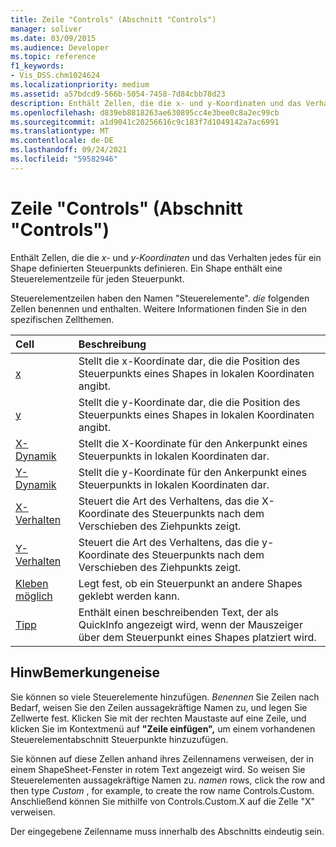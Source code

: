 ```yaml
---
title: Zeile "Controls" (Abschnitt "Controls")
manager: soliver
ms.date: 03/09/2015
ms.audience: Developer
ms.topic: reference
f1_keywords:
- Vis_DSS.chm1024624
ms.localizationpriority: medium
ms.assetid: a57bdcd9-566b-5054-7458-7d84cbb78d23
description: Enthält Zellen, die die x- und y-Koordinaten und das Verhalten jedes für ein Shape definierten Steuerpunkts definieren. Ein Shape enthält eine Steuerelementzeile für jeden Steuerpunkt.
ms.openlocfilehash: d839eb8818263ae630895cc4e3bee0c8a2ec99cb
ms.sourcegitcommit: a1d9041c20256616c9c183f7d1049142a7ac6991
ms.translationtype: MT
ms.contentlocale: de-DE
ms.lasthandoff: 09/24/2021
ms.locfileid: "59582946"
---
```

# <a name="controls-row-controls-section"></a>Zeile "Controls" (Abschnitt "Controls")

Enthält Zellen, die die  *x-*  und  *y-Koordinaten*  und das Verhalten jedes für ein Shape definierten Steuerpunkts definieren. Ein Shape enthält eine Steuerelementzeile für jeden Steuerpunkt. 
  
Steuerelementzeilen haben den Namen "Steuerelemente". *die*  folgenden Zellen benennen und enthalten. Weitere Informationen finden Sie in den spezifischen Zellthemen. 
  
|**Cell**|**Beschreibung**|
|:-----|:-----|
|[x](x-cell-controls-section.md) <br/> |Stellt  die x-Koordinate dar, die die Position des Steuerpunkts eines Shapes in lokalen Koordinaten angibt.  <br/> |
|[y](y-cell-controls-section.md) <br/> |Stellt  die y-Koordinate dar, die die Position des Steuerpunkts eines Shapes in lokalen Koordinaten angibt.  <br/> |
|[X-Dynamik](x-dynamics-cell-controls-section.md) <br/> |Stellt  die X-Koordinate für den Ankerpunkt eines Steuerpunkts in lokalen Koordinaten dar.  <br/> |
|[Y-Dynamik](y-dynamics-cell-controls-section.md) <br/> |Stellt  die y-Koordinate für den Ankerpunkt eines Steuerpunkts in lokalen Koordinaten dar.  <br/> |
|[X-Verhalten](x-behavior-cell-controls-section.md) <br/> |Steuert die Art  des Verhaltens, das die X-Koordinate des Steuerpunkts nach dem Verschieben des Ziehpunkts zeigt.  <br/> |
|[Y-Verhalten](y-behavior-cell-controls-section.md) <br/> |Steuert die Art  des Verhaltens, das die y-Koordinate des Steuerpunkts nach dem Verschieben des Ziehpunkts zeigt.  <br/> |
|[Kleben möglich](can-glue-cell-controls-section.md) <br/> |Legt fest, ob ein Steuerpunkt an andere Shapes geklebt werden kann.  <br/> |
|[Tipp](tip-cell-controls-section.md) <br/> |Enthält einen beschreibenden Text, der als QuickInfo angezeigt wird, wenn der Mauszeiger über dem Steuerpunkt eines Shapes platziert wird.  <br/> |
   
## <a name="remarks"></a>HinwBemerkungeneise

 Sie können so viele Steuerelemente hinzufügen.  *Benennen*  Sie Zeilen nach Bedarf, weisen Sie den Zeilen aussagekräftige Namen zu, und legen Sie Zellwerte fest. Klicken Sie mit der rechten Maustaste auf eine Zeile, und klicken Sie im Kontextmenü auf **"Zeile einfügen",** um einem vorhandenen Steuerelementabschnitt Steuerpunkte hinzuzufügen. 
  
Sie können auf diese Zellen anhand ihres Zeilennamens verweisen, der in einem ShapeSheet-Fenster in rotem Text angezeigt wird. So weisen Sie Steuerelementen aussagekräftige Namen zu. *namen*  rows, click the row and then type  *Custom*  , for example, to create the row name Controls.Custom. Anschließend können Sie mithilfe von Controls.Custom.X auf die Zelle "X" verweisen. 
  
Der eingegebene Zeilenname muss innerhalb des Abschnitts eindeutig sein.
  

